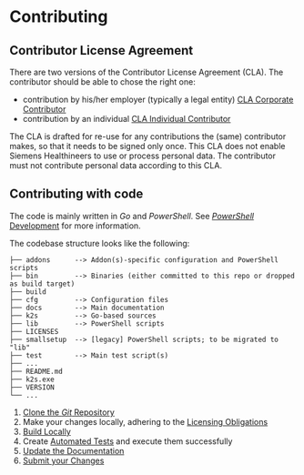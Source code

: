 <!--
SPDX-FileCopyrightText: © 2024 Siemens Healthineers AG
SPDX-License-Identifier: MIT
-->

# Contributing
## Contributor License Agreement
There are two versions of the Contributor License Agreement (CLA). 
The contributor should be able to chose the right one: 

* contribution by his/her employer (typically a legal entity) [CLA Corporate Contributor](./cla-corporate-contributor.md)
* contribution by an individual [CLA Individual Contributor](./cla-individual-contributor.md) 

The CLA is drafted for re-use for any contributions the (same) contributor makes, so that it needs to be signed only once.
This CLA does not enable Siemens Healthineers to use or process personal data. The contributor must not contribute personal data according to this CLA.

## Contributing with code
The code is mainly written in *Go* and *PowerShell*. See [*PowerShell* Development](powershell-dev.md) for more information.

The codebase structure looks like the following:

```{.text .no-copy title=""}
├── addons      --> Addon(s)-specific configuration and PowerShell scripts
├── bin         --> Binaries (either committed to this repo or dropped as build target)
├── build
├── cfg         --> Configuration files
├── docs        --> Main documentation
├── k2s         --> Go-based sources
├── lib         --> PowerShell scripts
├── LICENSES
├── smallsetup  --> [legacy] PowerShell scripts; to be migrated to "lib"
├── test        --> Main test script(s)
├── ...
├── README.md
├── k2s.exe
├── VERSION
└── ...
```

1. [Clone the *Git* Repository](../../op-manual/getting-k2s.md#option-2-cloning-git-repository)
2. Make your changes locally, adhering to the [Licensing Obligations](licensing.md)
3. [Build Locally](building-locally.md)
4. Create [Automated Tests](automated-testing.md) and execute them successfully
5. [Update the Documentation](updating-documentation.md)
6. [Submit your Changes](submitting-changes.md)